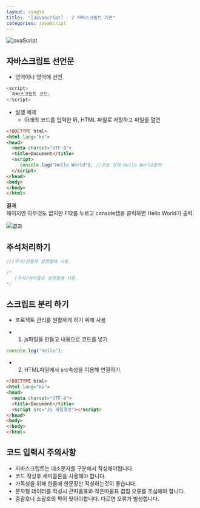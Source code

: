 ```yaml
---
layout: single
title:  "[JavaScript] - 2 자바스크립트 기본"
categories: javaScript
---
```


 ![javaScript](../../images/javascript.png)

## 자바스크립트 선언문
- <head> 영역이나 <body> 영역에 선언.

```javascript
<script>
  자바스크립트 코드;
</script>
```

- 실행 예제
  - 아래의 코드를 입력한 뒤, HTML 파일로 저장하고 파일을 열면

```html
<!DOCTYPE html>
<html lang="ko">
<head>
  <meta charset="UTF-8">
  <title>Document</title>
  <script> 
     console.log("Hello World"); //콘솔 창에 Hello World출력
  </script>
</head>
<body>
</body>
</html>
```

**결과**  
페이지엔 아무것도 없지만 F12를 누르고 console탭을 클릭하면 Hello World가 출력.

![결과](../../images/javaScript/js2-1.jpg)

## 주석처리하기
```javascript
//(주석)한줄로 설명할때 사용.

/*
   (주석)여러줄로 설명할때 사용.
*/
```

## 스크립트 분리 하기
- 프로젝트 관리를 원활하게 하기 위해 사용
+ 1. js파일을 만들고 내용으로 코드를 넣기

```javascript
console.log("Hello");
```
+ 2. HTML파일에서 src속성을 이용해 연결하기.

```html
<!DOCTYPE html>
<html lang="ko">
<head>
  <meta charset="UTF-8">
  <title>Document</title>
  <script src="JS 파일경로"></script>
</head>
<body>
</body>
</html>
```

## 코드 입력시 주의사항
- 자바스크립트는 대소문자를 구분해서 작성해야됩니다.
- 코드 작성후 세미콜론을 사용해야 합니다.
- 가독성을 위해 한줄에 한문장만 작성하는것이 좋습니다.
- 문자형 데이터를 작성시 큰따옴표와 작은따옴표 겹침 오류를 조심해야 합니다.
- 중괄호나 소괄호의 짝이 맞아야합니다. 다르면 오류가 발생합니다.